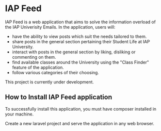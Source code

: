 # IAP Feed

IAP Feed is a web application that aims to solve the information overload of the IAP Univerisity Emails. In the application, users will:

- have the ability to view posts which suit the needs tailored to them.
- share posts in the general section pertaining their Student Life at IAP University.
- interact with posts in the general section by liking, disliking or commenting on them.
- find available classes around the University using the "Class Finder" feature of the application.
- follow various categories of their choosing.

This project is currently under development.

## How to Install IAP Feed application

To successfully install this application, you must have composer installed in your machine. 

Create a new laravel project and serve the application in any web browser.


